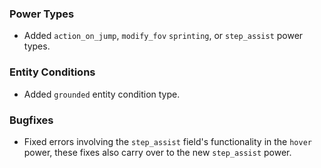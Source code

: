### Power Types
- Added `action_on_jump`, `modify_fov` `sprinting`, or `step_assist` power types.

### Entity Conditions
- Added `grounded` entity condition type.

### Bugfixes
- Fixed errors involving the `step_assist` field's functionality in the `hover` power, these fixes also carry over to the new `step_assist` power.